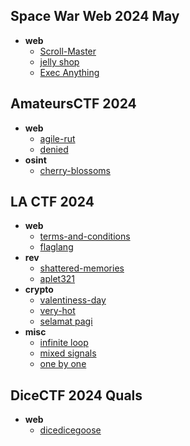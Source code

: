 ## Space War Web 2024 May
* **web**
  * [Scroll-Master](https://github.com/hyungin0505/CTF-WriteUp/blob/main/2024/Space%20War%20Web%202024%20May/README.md#scroll_master)
  * [jelly shop](https://github.com/hyungin0505/CTF-WriteUp/blob/main/2024/Space%20War%20Web%202024%20May/README.md#jelly-shop)
  * [Exec Anything](https://github.com/hyungin0505/CTF-WriteUp/blob/main/2024/Space%20War%20Web%202024%20May/README.md#exec-anything)

## AmateursCTF 2024
* **web**
  * [agile-rut](https://github.com/hyungin0505/CTF-WriteUp/tree/main/2024/AmateursCTF%202024#webagile-rut)
  * [denied](https://github.com/hyungin0505/CTF-WriteUp/tree/main/2024/AmateursCTF%202024#webdenied)
* **osint**
  * [cherry-blossoms](https://github.com/hyungin0505/CTF-WriteUp/blob/main/2024/AmateursCTF%202024/README.md#osintcherry-blossoms)
 
## LA CTF 2024
* **web**
  * [terms-and-conditions](https://github.com/hyungin0505/CTF-WriteUp/blob/main/2024/LA%20CTF%202024/README.md#webterms-and-conditions)
  * [flaglang](https://github.com/hyungin0505/CTF-WriteUp/blob/main/2024/LA%20CTF%202024/README.md#webflaglang)
* **rev**
  * [shattered-memories](https://github.com/hyungin0505/CTF-WriteUp/blob/main/2024/LA%20CTF%202024/README.md#revshattered-memories)
  * [aplet321](https://github.com/hyungin0505/CTF-WriteUp/blob/main/2024/LA%20CTF%202024/README.md#revaplet321)
* **crypto**
  * [valentiness-day](https://github.com/hyungin0505/CTF-WriteUp/blob/main/2024/LA%20CTF%202024/README.md#cryptovalentines-day)
  * [very-hot](https://github.com/hyungin0505/CTF-WriteUp/blob/main/2024/LA%20CTF%202024/README.md#cryptovery-hot)
  * [selamat pagi](https://github.com/hyungin0505/CTF-WriteUp/blob/main/2024/LA%20CTF%202024/README.md#cryptoselamat-pagi)
* **misc**
  * [infinite loop](https://github.com/hyungin0505/CTF-WriteUp/blob/main/2024/LA%20CTF%202024/README.md#miscinfinite-loop)
  * [mixed signals](https://github.com/hyungin0505/CTF-WriteUp/blob/main/2024/LA%20CTF%202024/README.md#miscmixed-signals)
  * [one by one](https://github.com/hyungin0505/CTF-WriteUp/blob/main/2024/LA%20CTF%202024/README.md#miscone-by-one)

## DiceCTF 2024 Quals
* **web**
  * [dicedicegoose](https://github.com/hyungin0505/CTF-WriteUp/blob/main/2024/DiceCTF%202024%20Quals/README.md#webdicedicegoose)
